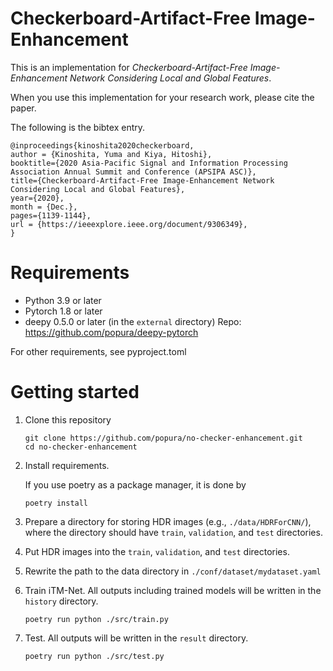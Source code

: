 # Checkerboard-Artifact-Free Image-Enhancement
This is an implementation for *Checkerboard-Artifact-Free Image-Enhancement Network Considering Local and Global Features*.

When you use this implementation for your research work,
please cite the paper.

The following is the bibtex entry.
```
@inproceedings{kinoshita2020checkerboard,
author = {Kinoshita, Yuma and Kiya, Hitoshi},
booktitle={2020 Asia-Pacific Signal and Information Processing Association Annual Summit and Conference (APSIPA ASC)}, 
title={Checkerboard-Artifact-Free Image-Enhancement Network Considering Local and Global Features}, 
year={2020},
month = {Dec.},
pages={1139-1144},
url = {https://ieeexplore.ieee.org/document/9306349},
}
```

# Requirements
- Python 3.9 or later
- Pytorch 1.8 or later
- deepy 0.5.0 or later (in the `external` directory)
  Repo: https://github.com/popura/deepy-pytorch

For other requirements, see pyproject.toml

# Getting started
1. Clone this repository
    ```
    git clone https://github.com/popura/no-checker-enhancement.git
    cd no-checker-enhancement
    ```
1. Install requirements.

    If you use poetry as a package manager, it is done by
    ```
    poetry install
    ```
1. Prepare a directory for storing HDR images (e.g., `./data/HDRForCNN/`), where the directory should have `train`, `validation`, and `test` directories.
1. Put HDR images into the `train`, `validation`, and `test` directories.
1. Rewrite the path to the data directory in `./conf/dataset/mydataset.yaml`
1. Train iTM-Net.
   All outputs including trained models will be written in the `history` directory.
    ```
    poetry run python ./src/train.py
    ```
1. Test.
   All outputs will be written in the `result` directory.
    ```
    poetry run python ./src/test.py
    ```
